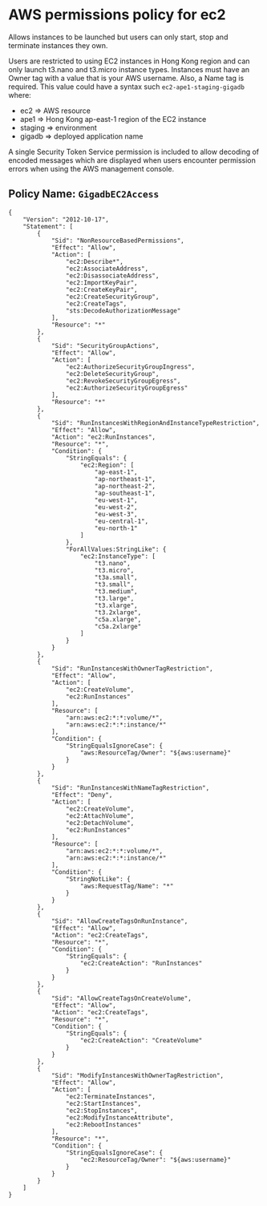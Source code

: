 # AWS permissions policy for ec2

Allows instances to be launched but users can only start, stop and terminate
instances they own.

Users are restricted to using EC2 instances in Hong Kong region and can only
launch t3.nano and t3.micro instance types. Instances must have an Owner tag 
with a value that is your AWS username. Also, a Name tag is required. This
value could have a syntax such `ec2-ape1-staging-gigadb` where:
* ec2     => AWS resource
* ape1    => Hong Kong ap-east-1 region of the EC2 instance
* staging => environment
* gigadb  => deployed application name

A single Security Token Service permission is included to allow decoding of 
encoded messages which are displayed when users encounter permission errors 
when using the AWS management console.

## Policy Name: `GigadbEC2Access`
```
{
	"Version": "2012-10-17",
	"Statement": [
		{
			"Sid": "NonResourceBasedPermissions",
			"Effect": "Allow",
			"Action": [
				"ec2:Describe*",
				"ec2:AssociateAddress",
				"ec2:DisassociateAddress",
				"ec2:ImportKeyPair",
				"ec2:CreateKeyPair",
				"ec2:CreateSecurityGroup",
				"ec2:CreateTags",
				"sts:DecodeAuthorizationMessage"
			],
			"Resource": "*"
		},
		{
			"Sid": "SecurityGroupActions",
			"Effect": "Allow",
			"Action": [
				"ec2:AuthorizeSecurityGroupIngress",
				"ec2:DeleteSecurityGroup",
				"ec2:RevokeSecurityGroupEgress",
				"ec2:AuthorizeSecurityGroupEgress"
			],
			"Resource": "*"
		},
		{
			"Sid": "RunInstancesWithRegionAndInstanceTypeRestriction",
			"Effect": "Allow",
			"Action": "ec2:RunInstances",
			"Resource": "*",
			"Condition": {
				"StringEquals": {
					"ec2:Region": [
						"ap-east-1",
						"ap-northeast-1",
						"ap-northeast-2",
						"ap-southeast-1",
						"eu-west-1",
						"eu-west-2",
						"eu-west-3",
						"eu-central-1",
						"eu-north-1"
					]
				},
				"ForAllValues:StringLike": {
					"ec2:InstanceType": [
						"t3.nano",
						"t3.micro",
						"t3a.small",
						"t3.small",
						"t3.medium",
						"t3.large",
						"t3.xlarge",
						"t3.2xlarge",
						"c5a.xlarge",
						"c5a.2xlarge"
					]
				}
			}
		},
		{
			"Sid": "RunInstancesWithOwnerTagRestriction",
			"Effect": "Allow",
			"Action": [
				"ec2:CreateVolume",
				"ec2:RunInstances"
			],
			"Resource": [
				"arn:aws:ec2:*:*:volume/*",
				"arn:aws:ec2:*:*:instance/*"
			],
			"Condition": {
				"StringEqualsIgnoreCase": {
					"aws:ResourceTag/Owner": "${aws:username}"
				}
			}
		},
		{
			"Sid": "RunInstancesWithNameTagRestriction",
			"Effect": "Deny",
			"Action": [
				"ec2:CreateVolume",
				"ec2:AttachVolume",
				"ec2:DetachVolume",
				"ec2:RunInstances"
			],
			"Resource": [
				"arn:aws:ec2:*:*:volume/*",
				"arn:aws:ec2:*:*:instance/*"
			],
			"Condition": {
				"StringNotLike": {
					"aws:RequestTag/Name": "*"
				}
			}
		},
		{
			"Sid": "AllowCreateTagsOnRunInstance",
			"Effect": "Allow",
			"Action": "ec2:CreateTags",
			"Resource": "*",
			"Condition": {
				"StringEquals": {
					"ec2:CreateAction": "RunInstances"
				}
			}
		},
		{
			"Sid": "AllowCreateTagsOnCreateVolume",
			"Effect": "Allow",
			"Action": "ec2:CreateTags",
			"Resource": "*",
			"Condition": {
				"StringEquals": {
					"ec2:CreateAction": "CreateVolume"
				}
			}
		},
		{
			"Sid": "ModifyInstancesWithOwnerTagRestriction",
			"Effect": "Allow",
			"Action": [
				"ec2:TerminateInstances",
				"ec2:StartInstances",
				"ec2:StopInstances",
				"ec2:ModifyInstanceAttribute",
				"ec2:RebootInstances"
			],
			"Resource": "*",
			"Condition": {
				"StringEqualsIgnoreCase": {
					"ec2:ResourceTag/Owner": "${aws:username}"
				}
			}
		}
	]
}
```
